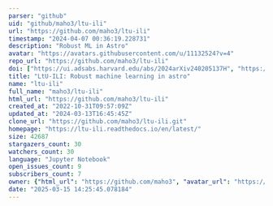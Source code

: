 ```yaml
---
parser: "github"
uid: "github/maho3/ltu-ili"
url: "https://github.com/maho3/ltu-ili"
timestamp: "2024-04-07 00:36:19.228731"
description: "Robust ML in Astro"
avatar: "https://avatars.githubusercontent.com/u/11132524?v=4"
repo_url: "https://github.com/maho3/ltu-ili"
doi: ["https://ui.adsabs.harvard.edu/abs/2024arXiv240205137H", "https://ui.adsabs.harvard.edu/abs/2024ascl.soft03011H/abstract"]
title: "LtU-ILI: Robust machine learning in astro"
name: "ltu-ili"
full_name: "maho3/ltu-ili"
html_url: "https://github.com/maho3/ltu-ili"
created_at: "2022-10-31T09:57:09Z"
updated_at: "2024-03-13T16:45:45Z"
clone_url: "https://github.com/maho3/ltu-ili.git"
homepage: "https://ltu-ili.readthedocs.io/en/latest/"
size: 42687
stargazers_count: 30
watchers_count: 30
language: "Jupyter Notebook"
open_issues_count: 9
subscribers_count: 7
owner: {"html_url": "https://github.com/maho3", "avatar_url": "https://avatars.githubusercontent.com/u/11132524?v=4", "login": "maho3", "type": "User"}
date: "2025-03-15 14:25:45.078184"
---
```

